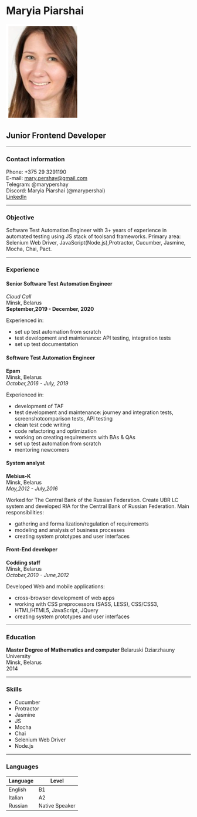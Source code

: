 # Maryia Piarshai
![photo](/img/photo.png "Photo")
## Junior Frontend Developer
********* 
### Contact information
Phone: +375 29 3291190  
E-mail: mary.pershay@gmail.com  
Telegram: @marypershay  
Discord: Maryia Piarshai (@marypershai)  
[LinkedIn](https://www.linkedin.com/in/mary-pershay-0b703341/ "LinkedIn")

*********
### Objective
Software Test Automation Engineer with 3+ years of experience in automated testing using JS stack of toolsand frameworks.
Primary area: Selenium Web Driver, JavaScript(Node.js),Protractor, Cucumber, Jasmine, Mocha, Chai, Pact.

*********
### Experience

#### Senior Software Test Automation Engineer 
*Cloud Call*  
Minsk, Belarus  
**September,2019 - December, 2020**

Experienced in:
- set up test automation from scratch
- test development and maintenance: API testing, integration tests
- set up test documentation

#### Software Test Automation Engineer 
**Epam**  
Minsk, Belarus  
*October,2016 - July, 2019*

Experienced in:
- development of TAF
- test development and maintenance: journey and integration tests,
screenshotcomparison tests, API testing
- clean test code writing
- code refactoring and optimization
- working on creating requirements with BAs & QAs
- set up test automation from scratch
- mentoring newcomers

#### System analyst 
**Mebius-K**  
Minsk, Belarus  
*May,2012 - July,2016*

Worked for The Central Bank of the Russian Federation. Create UBR LC
system and developed RIA for the Central Bank of Russian Federation.
Main responsibilities:
- gathering and forma lization/regulation of requirements
- modeling and analysis of business processes
- creating system prototypes and user interfaces

#### Front-End developer 
__Codding staff__    
Minsk, Belarus    
_October,2010 - June,2012_

Developed Web and mobile applications:
- cross-browser development of web apps
- working with CSS preprocessors (SASS, LESS), CSS/CSS3,
HTML/HTML5, JavaScript, JQuery
- creating system prototypes and user interfaces

*********
### Education

**Master Degree of Mathematics and computer**
Belaruski Dziarzhauny University  
Minsk, Belarus  
2014  

*********
### Skills

* Cucumber
* Protractor
* Jasmine
* JS
* Mocha
* Chai
* Selenium Web Driver
* Node.js

*********
### Languages

| Language      | Level |
| ----------- | ----------- |
| English      | B1       |
| Italian   | A2        |
| Russian   | Native Speaker        |
